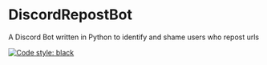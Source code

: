 # DiscordRepostBot
A Discord Bot written in Python to identify and shame users who repost urls

[![Code style: black](https://img.shields.io/badge/code%20style-black-000000.svg)](https://github.com/psf/black)